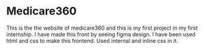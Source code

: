 # Medicare360
This is the the website of medicare360 and this is my first project in my first internship. I have made this front by seeing figma design. I have been used html and css to make this frontend.
Used internal and inline css in it.
